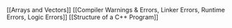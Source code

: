 [[Arrays and Vectors]]
[[Compiler Warnings & Errors, Linker Errors, Runtime Errors, Logic Errors]]
[[Structure of a C++ Program]]
